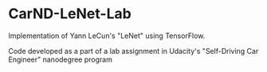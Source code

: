 # CarND-LeNet-Lab

Implementation of Yann LeCun's "LeNet" using TensorFlow. 

Code developed as a part of a lab assignment in Udacity's "Self-Driving Car Engineer" nanodegree program

